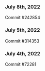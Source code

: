 ### July 8th, 2022

Commit #242854

### July 5th, 2022

Commit #314353


### July 4th, 2022

Commit #72281
